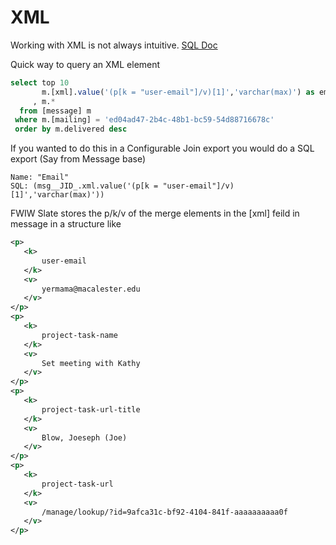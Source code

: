 # XML

Working with XML is not always intuitive. [SQL Doc](https://docs.microsoft.com/en-us/sql/t-sql/xml/value-method-xml-data-type)

Quick way to query an XML element

``` sql
select top 10 
       m.[xml].value('(p[k = "user-email"]/v)[1]','varchar(max)') as email
     , m.*
  from [message] m
 where m.[mailing] = 'ed04ad47-2b4c-48b1-bc59-54d88716678c'
 order by m.delivered desc
 ```
 
 If you wanted to do this in a Configurable Join export you would do a SQL export (Say from Message base)
 ```
 Name: "Email"
 SQL: (msg__JID_.xml.value('(p[k = "user-email"]/v)[1]','varchar(max)'))
 ```
 
 
 FWIW Slate stores the p/k/v of the merge elements in the [xml] feild in message in a structure like 
 ``` xml
 <p>
	<k>
		user-email
	</k>
	<v>
		yermama@macalester.edu
	</v>
</p>
<p>
	<k>
		project-task-name
	</k>
	<v>
		Set meeting with Kathy
	</v>
</p>
<p>
	<k>
		project-task-url-title
	</k>
	<v>
		Blow, Joeseph (Joe)
	</v>
</p>
<p>
	<k>
		project-task-url
	</k>
	<v>
		/manage/lookup/?id=9afca31c-bf92-4104-841f-aaaaaaaaaa0f
	</v>
</p>
```
